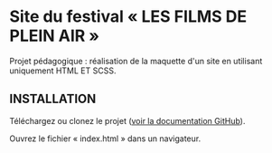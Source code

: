 # Site du festival « LES FILMS DE PLEIN AIR »

Projet pédagogique : réalisation de la maquette d'un site en utilisant uniquement HTML ET SCSS. 

## INSTALLATION

Téléchargez ou clonez le projet ([voir la documentation GitHub](https://docs.github.com/en/github/creating-cloning-and-archiving-repositories/cloning-a-repository)). 

Ouvrez le fichier « index.html » dans un navigateur.
